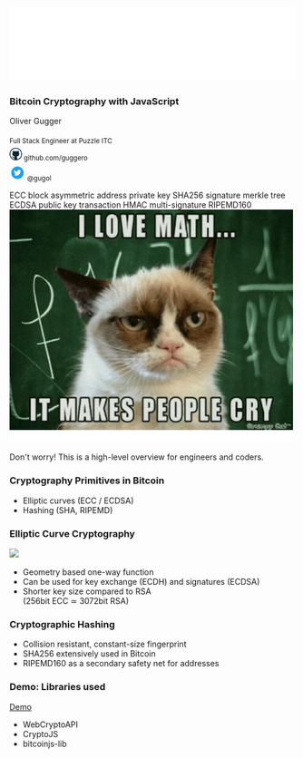 ![Puzzle ITC Logo](reveal.js-3.6.0/lib/img/puzzle_tagline_bg_rgb.svg)
<!-- .slide: class="master01" -->


<!-- section -->
### Bitcoin Cryptography with JavaScript
Oliver Gugger<br/><br/>
<small>Full Stack Engineer at Puzzle ITC<br/>
<img src="img/github-logo.png" width="22" style="margin-top:5px"> github.com/guggero<br/>
<img src="img/twitter-logo.png" width="28" style="margin-top:5px"> @gugol
</small>
<!-- .slide: class="master02" -->


<!-- slide -->
<slide tagcloud shuffle>
  ECC
  block
  asymmetric
  address
  private key
  SHA256
  signature
  merkle tree
  ECDSA
  public key
  transaction
  HMAC
  multi-signature
  RIPEMD160
</slide>
<!-- .slide: class="master03" -->

<!-- slide -->
<img src="img/slides-04/math-makes-people-cry.png">
<p class="fragment fade-in">
  Don't worry! This is a high-level overview for engineers and coders.
</p>
<!-- .slide: class="master03" -->

<!-- slide -->
### Cryptography Primitives in Bitcoin
 * Elliptic curves (ECC / ECDSA)
 * Hashing (SHA, RIPEMD)
<!-- .slide: class="master04" -->


<!-- slide -->
### Elliptic Curve Cryptography
 <img src="https://upload.wikimedia.org/wikipedia/commons/c/c1/ECClines.svg" height="15%"/><br/>
 * Geometry based one-way function
 * Can be used for key exchange (ECDH) and signatures (ECDSA)
 * Shorter key size compared to RSA<br/>(256bit ECC ≃ 3072bit RSA)
<!-- .slide: class="master05" -->


<!-- slide -->
### Cryptographic Hashing
 * Collision resistant, constant-size fingerprint
 * SHA256 extensively used in Bitcoin
 * RIPEMD160 as a secondary safety net for addresses
<!-- .slide: class="master01" -->


<!-- slide -->
### Demo: Libraries used
<a href="demos/berner-js/demo.html">Demo</a><br/>
 * WebCryptoAPI 
 * CryptoJS
 * bitcoinjs-lib
<!-- .slide: class="master02" -->
